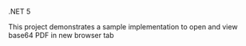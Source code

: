 .NET 5 

This project demonstrates a sample implementation to open and view base64 PDF in new browser tab



